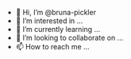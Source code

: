 - 👋 Hi, I’m @bruna-pickler
- 👀 I’m interested in ...
- 🌱 I’m currently learning ...
- 💞️ I’m looking to collaborate on ...
- 📫 How to reach me ...

<!---
bruna-pickler/bruna-pickler is a ✨ special ✨ repository because its `README.md` (this file) appears on your GitHub profile.
You can click the Preview link to take a look at your changes.
--->
